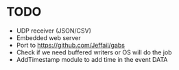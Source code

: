 # TODO

-   UDP receiver (JSON/CSV)
-   Embedded web server
-   Port to https://github.com/Jeffail/gabs
-   Check if we need buffered writers or OS will do the job
-   AddTimestamp module to add time in the event DATA
